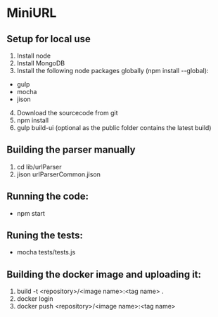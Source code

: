 # MiniURL
## Setup for local use
1. Install node
2. Install MongoDB
3. Install the following node packages globally (npm install --global):
  * gulp
  * mocha
  * jison
4. Download the sourcecode from git
5. npm install
6. gulp build-ui (optional as the public folder contains the latest build)

## Building the parser manually
1. cd lib/urlParser
2. jison urlParserCommon.jison

## Running the code:
* npm start

## Runing the tests:
* mocha tests/tests.js

## Building the docker image and uploading it:
1. build -t &lt;repository&gt;/&lt;image name&gt;:&lt;tag name&gt; .
2. docker login
3. docker push &lt;repository&gt;/&lt;image name&gt;:&lt;tag name&gt;

